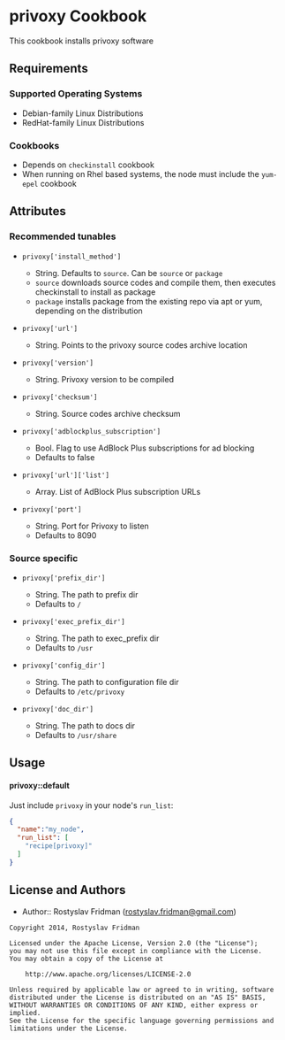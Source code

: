privoxy Cookbook
==============
This cookbook installs privoxy software

Requirements
------------
### Supported Operating Systems
- Debian-family Linux Distributions
- RedHat-family Linux Distributions

### Cookbooks
- Depends on `checkinstall` cookbook
- When running on Rhel based systems, the node must include the `yum-epel` cookbook

Attributes
----------
### Recommended tunables

* `privoxy['install_method']`
  - String. Defaults to `source`. Can be `source` or `package`
  - `source` downloads source codes and compile them, then executes checkinstall to install as package
  - `package` installs package from the existing repo via apt or yum, depending on the distribution

* `privoxy['url']`
  - String. Points to the privoxy source codes archive location

* `privoxy['version']`
  - String. Privoxy version to be compiled

* `privoxy['checksum']`
  - String. Source codes archive checksum

* `privoxy['adblockplus_subscription']`
  - Bool. Flag to use AdBlock Plus subscriptions for ad blocking
  - Defaults to false

* `privoxy['url']['list']`
  - Array. List of AdBlock Plus subscription URLs

* `privoxy['port']`
  - String. Port for Privoxy to listen
  - Defaults to 8090

### Source specific

* `privoxy['prefix_dir']`
  - String. The path to prefix dir
  - Defaults to `/`

* `privoxy['exec_prefix_dir']`
  - String. The path to exec_prefix dir
  - Defaults to `/usr`

* `privoxy['config_dir']`
  - String. The path to configuration file dir
  - Defaults to `/etc/privoxy`

* `privoxy['doc_dir']`
  - String. The path to docs dir
  - Defaults to `/usr/share`

Usage
-----
#### privoxy::default
Just include `privoxy` in your node's `run_list`:

```json
{
  "name":"my_node",
  "run_list": [
    "recipe[privoxy]"
  ]
}
```

License and Authors
-------------------

- Author:: Rostyslav Fridman (rostyslav.fridman@gmail.com)

```text
Copyright 2014, Rostyslav Fridman

Licensed under the Apache License, Version 2.0 (the "License");
you may not use this file except in compliance with the License.
You may obtain a copy of the License at

    http://www.apache.org/licenses/LICENSE-2.0

Unless required by applicable law or agreed to in writing, software
distributed under the License is distributed on an "AS IS" BASIS,
WITHOUT WARRANTIES OR CONDITIONS OF ANY KIND, either express or implied.
See the License for the specific language governing permissions and
limitations under the License.
```
